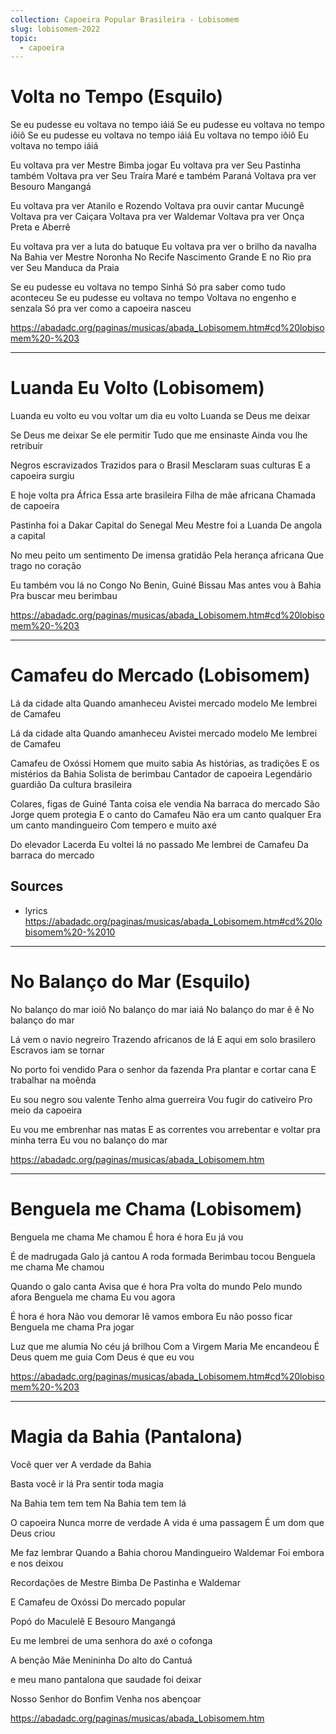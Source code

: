 ```yaml
---
collection: Capoeira Popular Brasileira - Lobisomem
slug: lobisomem-2022
topic:
  - capoeira
---
```


# Volta no Tempo (Esquilo)
 
Se eu pudesse eu voltava no tempo iáiá
Se eu pudesse eu voltava no tempo iôiô
Se eu pudesse eu voltava no tempo iáiá
Eu voltava no tempo iôiô
Eu voltava no tempo iáiá
 
Eu voltava pra ver Mestre Bimba jogar
Eu voltava pra ver Seu Pastinha também
Voltava pra ver Seu Traíra
Maré e também Paraná
Voltava pra ver Besouro Mangangá
 
Eu voltava pra ver Atanilo e Rozendo
Voltava pra ouvir cantar Mucungê
Voltava pra ver Caiçara
Voltava pra ver Waldemar
Voltava pra ver Onça Preta e Aberrê
 
Eu voltava pra ver a luta do batuque
Eu voltava pra ver o brilho da navalha
Na Bahia ver Mestre Noronha
No Recife Nascimento Grande
E no Rio pra ver Seu Manduca da Praia
 
Se eu pudesse eu voltava no tempo Sinhá
Só pra saber como tudo aconteceu
Se eu pudesse eu voltava no tempo
Voltava no engenho e senzala
Só pra ver como a capoeira nasceu

https://abadadc.org/paginas/musicas/abada_Lobisomem.htm#cd%20lobisomem%20-%203

---

# Luanda Eu Volto (Lobisomem)
 
Luanda eu volto
eu vou voltar
um dia eu volto Luanda
se Deus me deixar
 
Se Deus me deixar
Se ele permitir
Tudo que me ensinaste
Ainda vou lhe retribuir
 
Negros escravizados
Trazidos para o Brasil
Mesclaram suas culturas
E a capoeira surgiu

E hoje volta pra África
Essa arte brasileira
Filha de mãe africana
Chamada de capoeira

Pastinha foi a Dakar
Capital do Senegal
Meu Mestre foi a Luanda
De angola a capital

No meu peito um sentimento
De imensa gratidão
Pela herança africana
Que trago no coração

Eu também vou lá no Congo
No Benin, Guiné Bissau
Mas antes vou à Bahia
Pra buscar meu berimbau

https://abadadc.org/paginas/musicas/abada_Lobisomem.htm#cd%20lobisomem%20-%203

---

# Camafeu do Mercado (Lobisomem)
 
Lá da cidade alta
Quando amanheceu
Avistei mercado modelo
Me lembrei de Camafeu
 
Lá da cidade alta
Quando amanheceu
Avistei mercado modelo
Me lembrei de Camafeu
 
Camafeu de Oxóssi
Homem que muito sabia
As histórias, as tradições
E os mistérios da Bahia
Solista de berimbau
Cantador de capoeira
Legendário guardião
Da cultura brasileira
 
Colares, figas de Guiné
Tanta coisa ele vendia
Na barraca do mercado
São Jorge quem protegia
E o canto do Camafeu
Não era um canto qualquer
Era um canto mandingueiro
Com tempero e muito axé
 
Do elevador Lacerda
Eu voltei lá no passado
Me lembrei de Camafeu
Da barraca do mercado
 

## Sources
- lyrics https://abadadc.org/paginas/musicas/abada_Lobisomem.htm#cd%20lobisomem%20-%2010

---

# No Balanço do Mar (Esquilo)
 
No balanço do mar ioiô
No balanço do mar iaiá
No balanço do mar ê ê
No balanço do mar
 
Lá vem o navio negreiro
Trazendo africanos de lá
E aqui em solo brasilero
Escravos iam se tornar
 
No porto foi vendido
Para o senhor da fazenda
Pra plantar e cortar cana
E trabalhar na moênda
 
Eu sou negro sou valente
Tenho alma guerreira
Vou fugir do cativeiro
Pro meio da capoeira
 
Eu vou me embrenhar nas matas
E as correntes vou arrebentar
e voltar pra minha terra
Eu vou no balanço do mar

https://abadadc.org/paginas/musicas/abada_Lobisomem.htm

---

# Benguela me Chama (Lobisomem)
 
Benguela me chama
Me chamou
É hora é hora
Eu já vou
 
É de madrugada
Galo já cantou
A roda formada
Berimbau tocou
Benguela me chama
Me chamou
 
Quando o galo canta
Avisa que é hora
Pra volta do mundo
Pelo mundo afora
Benguela me chama
Eu vou agora
 
É hora é hora
Não vou demorar
Iê vamos embora
Eu não posso ficar
Benguela me chama
Pra jogar
 
Luz que me alumia
No céu já brilhou
Com a Virgem Maria
Me encandeou
É Deus quem me guia
Com Deus é que eu vou
 
https://abadadc.org/paginas/musicas/abada_Lobisomem.htm#cd%20lobisomem%20-%203

---

# Magia da Bahia (Pantalona)
 
Você quer ver
A verdade da Bahia
 
Basta você ir lá
Pra sentir toda magia
 
Na Bahia tem tem tem
Na Bahia tem tem lá
 
O capoeira
Nunca morre de verdade
A vida é uma passagem
É um dom que Deus criou
 
Me faz lembrar
Quando a Bahia chorou
Mandingueiro Waldemar
Foi embora e nos deixou
 
Recordações de Mestre Bimba
De Pastinha e Waldemar
 
E Camafeu de Oxóssi
Do mercado popular
 
Popó do Maculelê
E Besouro Mangangá

Eu me lembrei de uma senhora
do axé o cofonga
 
A benção Mãe Menininha
Do alto do Cantuá

e meu mano pantalona
que saudade foi deixar
 
Nosso Senhor do Bonfim
Venha nos abençoar

https://abadadc.org/paginas/musicas/abada_Lobisomem.htm
